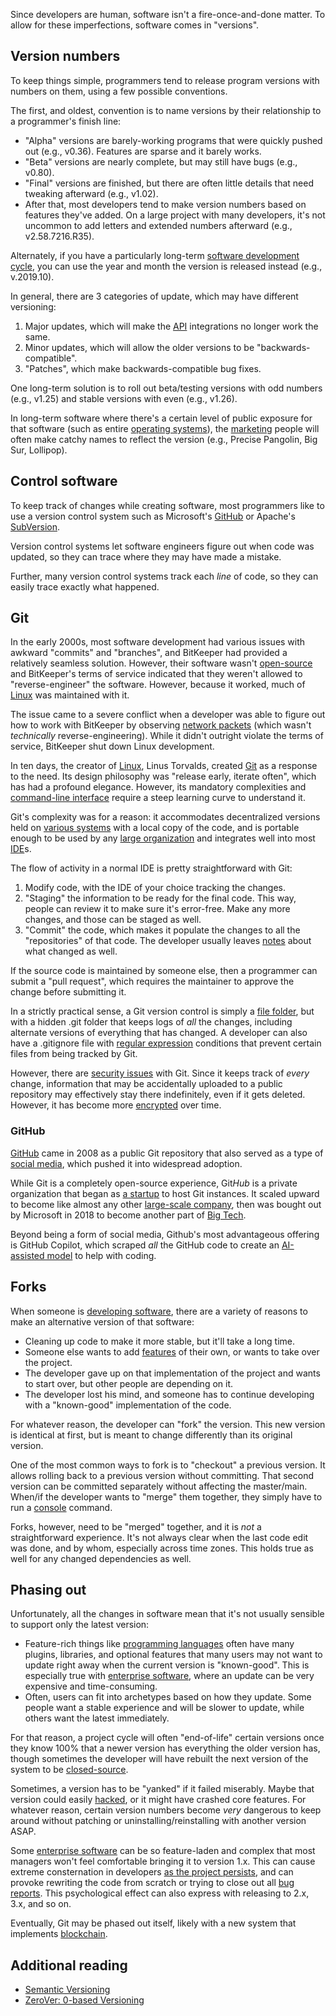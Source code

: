 
Since developers are human, software isn't a fire-once-and-done matter. To allow for these imperfections, software comes in "versions".

## Version numbers

To keep things simple, programmers tend to release program versions with numbers on them, using a few possible conventions.

The first, and oldest, convention is to name versions by their relationship to a programmer's finish line:

- "Alpha" versions are barely-working programs that were quickly pushed out (e.g., v0.36). Features are sparse and it barely works.
- "Beta" versions are nearly complete, but may still have bugs (e.g., v0.80).
- "Final" versions are finished, but there are often little details that need tweaking afterward (e.g., v1.02).
- After that, most developers tend to make version numbers based on features they've added. On a large project with many developers, it's not uncommon to add letters and extended numbers afterward (e.g., v2.58.7216.R35).

Alternately, if you have a particularly long-term [software development cycle](/dev-cycles/), you can use the year and month the version is released instead (e.g., v.2019.10).

In general, there are 3 categories of update, which may have different versioning:

1. Major updates, which will make the [API](/prog-features/) integrations no longer work the same.
2. Minor updates, which will allow the older versions to be "backwards-compatible".
3. "Patches", which make backwards-compatible bug fixes.

One long-term solution is to roll out beta/testing versions with odd numbers (e.g., v1.25) and stable versions with even (e.g., v1.26).

In long-term software where there's a certain level of public exposure for that software (such as entire [operating systems](/os/)), the [marketing](http://notageni.us/marketing/) people will often make catchy names to reflect the version (e.g., Precise Pangolin, Big Sur, Lollipop).

## Control software

To keep track of changes while creating software, most programmers like to use a version control system such as Microsoft's [GitHub](https://github.com) or Apache's [SubVersion](https://subversion.apache.org/).

Version control systems let software engineers figure out when code was updated, so they can trace where they may have made a mistake.

Further, many version control systems track each *line* of code, so they can easily trace exactly what happened.

## Git

In the early 2000s, most software development had various issues with awkward "commits" and "branches", and BitKeeper had provided a relatively seamless solution. However, their software wasn't [open-source](/floss/) and BitKeeper's terms of service indicated that they weren't allowed to "reverse-engineer" the software. However, because it worked, much of [Linux](/unix/) was maintained with it.

The issue came to a severe conflict when a developer was able to figure out how to work with BitKeeper by observing [network packets](/networks/) (which wasn't *technically* reverse-engineering). While it didn't outright violate the terms of service, BitKeeper shut down Linux development.

In ten days, the creator of [Linux](/unix/), Linus Torvalds, created [Git](https://git-scm.com/) as a response to the need. Its design philosophy was "release early, iterate often", which has had a profound elegance. However, its mandatory complexities and [command-line interface](/cli/) require a steep learning curve to understand it.

Git's complexity was for a reason: it accommodates decentralized versions held on [various systems](/dist-sys/) with a local copy of the code, and is portable enough to be used by any [large organization](/enterprise/) and integrates well into most [IDE](/ide/)s.

The flow of activity in a normal IDE is pretty straightforward with Git:

1. Modify code, with the IDE of your choice tracking the changes.
2. "Staging" the information to be ready for the final code. This way, people can review it to make sure it's error-free. Make any more changes, and those can be staged as well.
3. "Commit" the code, which makes it populate the changes to all the "repositories" of that code. The developer usually leaves [notes](/documentation/) about what changed as well.

If the source code is maintained by someone else, then a programmer can submit a "pull request", which requires the maintainer to approve the change before submitting it.

In a strictly practical sense, a Git version control is simply a [file folder](/files/), but with a hidden .git folder that keeps logs of *all* the changes, including alternate versions of everything that has changed. A developer can also have a .gitignore file with [regular expression](/prog-basics/) conditions that prevent certain files from being tracked by Git.

However, there are [security issues](/security/) with Git. Since it keeps track of *every* change, information that may be accidentally uploaded to a public repository may effectively stay there indefinitely, even if it gets deleted. However, it has become more [encrypted](/encryption/) over time.

### GitHub

[GitHub](https://github.com/) came in 2008 as a public Git repository that also served as a type of [social media](/social-media/), which pushed it into widespread adoption.

While Git is a completely open-source experience, Git*Hub* is a private organization that began as [a startup](/entrepreneur/) to host Git instances. It scaled upward to become like almost any other [large-scale company](/mgmt/), then was bought out by Microsoft in 2018 to become another part of [Big Tech](/faang/).

Beyond being a form of social media, Github's most advantageous offering is GitHub Copilot, which scraped *all* the GitHub code to create an [AI-assisted model](/ai/) to help with coding.

## Forks

When someone is [developing software](/software-design/), there are a variety of reasons to make an alternative version of that software:

- Cleaning up code to make it more stable, but it'll take a long time.
- Someone else wants to add [features](/prog-features/) of their own, or wants to take over the project.
- The developer gave up on that implementation of the project and wants to start over, but other people are depending on it.
- The developer lost his mind, and someone has to continue developing with a "known-good" implementation of the code.

For whatever reason, the developer can "fork" the version. This new version is identical at first, but is meant to change differently than its original version.

One of the most common ways to fork is to "checkout" a previous version. It allows rolling back to a previous version without committing. That second version can be committed separately without affecting the master/main. When/if the developer wants to "merge" them together, they simply have to run a [console](/consoles/) command.

Forks, however, need to be "merged" together, and it is *not* a straightforward experience. It's not always clear when the last code edit was done, and by whom, especially across time zones. This holds true as well for any changed dependencies as well.

## Phasing out

Unfortunately, all the changes in software mean that it's not usually sensible to support only the latest version:

- Feature-rich things like [programming languages](/langs/) often have many plugins, libraries, and optional features that many users may not want to update right away when the current version is "known-good". This is especially true with [enterprise software](/enterprise/), where an update can be very expensive and time-consuming.
- Often, users can fit into archetypes based on how they update. Some people want a stable experience and will be slower to update, while others want the latest immediately.

For that reason, a project cycle will often "end-of-life" certain versions once they know 100% that a newer version has everything the older version has, though sometimes the developer will have rebuilt the next version of the system to be [closed-source](/floss/).

Sometimes, a version has to be "yanked" if it failed miserably. Maybe that version could easily [hacked](/hacking/), or it might have crashed core features. For whatever reason, certain version numbers become *very* dangerous to keep around without patching or uninstalling/reinstalling with another version ASAP.

Some [enterprise software](/enterprise/) can be so feature-laden and complex that most managers won't feel comfortable bringing it to version 1.x. This can cause extreme consternation in developers [as the project persists](/software-maintenance/), and can provoke rewriting the code from scratch or trying to close out all [bug reports](/software-redesign/). This psychological effect can also express with releasing to 2.x, 3.x, and so on.

Eventually, Git may be phased out itself, likely with a new system that implements [blockchain](/blockchain/).

## Additional reading

- [Semantic Versioning](https://semver.org/)
- [ZeroVer: 0-based Versioning](https://0ver.org/)
